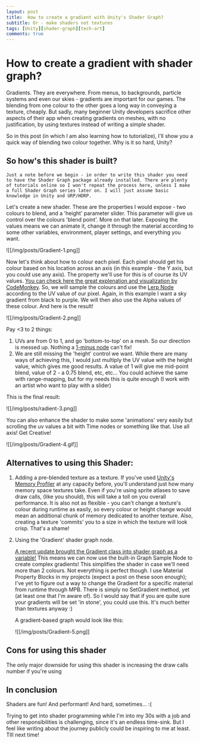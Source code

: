```yaml
---
layout: post
title:  How to create a gradient with Unity's Shader Graph?
subtitle: Or - make shaders not textures
tags: [Unity][shader-graph][tech-art]
comments: true
---
```


# How to create a gradient with shader graph?

Gradients. They are everywhere. From menus, to backgrounds, particle systems and even our skies - gradients are important for our games. The blending from one colour to the other goes a long way in conveying a texture, cheaply. But sadly, many beginner Unity developers sacrifice other aspects of their app when creating gradients on meshes, with no justification, by using textures instead of writing a simple shader.

So in this post (in which I am also learning how to tutorialize), I'll show you a quick way of blending two colour together. Why is it so hard, Unity?

## So how's this shader is built?
	Just a note before we begin - in order to write this shader you need to have the Shader Graph package already installed. There are plenty of tutorials online so I won't repeat the process here, unless I make a full Shader Graph series later on. I will just assume basic knowledge in Unity and URP/HDRP.

Let's create a new shader. These are the properties I would expose - two colours to blend, and a 'height' parameter slider. This parameter will give us control over the colours 'blend point'. More on that later. Exposing the values means we can animate it, change it through the material according to some other variables, environment, player settings, and everything you want.

![[/img/posts/Gradient-1.png]]

Now let's think about how to colour each pixel. Each pixel should get his colour based on his location across an axis (in this example - the Y axis, but you could use any axis). The property we'll use for this is of course its UV values. [You can check here the great explenation and visualization by CodeMonkey](https://www.youtube.com/watch?v=FGL6SffDeVU).
So, we will sample the colours and use the [Lerp Node](https://docs.unity3d.com/Packages/com.unity.shadergraph@6.9/manual/Lerp-Node.html) according to the UV value of our pixel. Again, in this example I want a sky gradient from black to purple. We will then also use the Alpha values of these colour. And here is the result!

![[/img/posts/Gradient-2.png]]

Pay <3 to 2 things:
1. UVs are from 0 to 1, and go 'bottom-to-top' on a mesh. So our direction is messed up. Nothing a [1-minus node](https://docs.unity3d.com/Packages/com.unity.shadergraph@6.9/manual/One-Minus-Node.html) can't fix!
2. We are still missing the 'height' control we want. While there are many ways of achieving this, I would just multiply the UV value with the height value, which gives me good results. A value of 1 will give me mid-point blend, value of 2 - a 0.75 blend, etc, etc... You could achieve the same with range-mapping, but for my needs this is quite enough (I work with an artist who want to play with a slider)

This is the final result:

![[/img/posts/radient-3.png]]

You can also enhance the shader to make some 'animations' very easily but scrolling the uv values a bit with Time nodes or something like that. Use all axis! Get Creative!

![[/img/posts/Gradient-4.gif]]

## Alternatives to using this Shader:
1. Adding a pre-blended texture as a texture.
	If you've used [Unity's Memory Profiler](https://docs.unity3d.com/Packages/com.unity.memoryprofiler@0.2/manual/index.html) at any capacity before, you'll understand just how many memory space textures take. Even if you're using sprite atlases to save draw calls, (like you should), this will take a toll on you overall performance. It is also not as flexible - you can't change a texture's colour during runtime as easily, so every colour or height change would mean an additional chunk of memory dedicated to another texture. Also, creating a texture 'commits' you to a size in which the texture will look crisp. That's a shame!

2. Using the 'Gradient' shader graph node.

	[A recent update brought the Gradient class into shader graph as a variable!](https://docs.unity3d.com/Packages/com.unity.shadergraph@6.9/manual/Gradient-Node.html) This means we can now use the built-in Graph Sample Node to create complex gradients! This simplifies the shader in case we'll need more than 2 colours.
	Not everything is perfect though. I use Material Property Blocks in my projects (expect a post on these soon enough); I've yet to figure out a way to change the Gradient for a specific material from runtime through MPB. There is simply no SetGradient method, yet (at least one that I'm aware of). So I would say that if you are quite sure your gradients will be set 'in stone', you could use this. It's much better than textures anyway :)

	A gradient-based graph would look like this:

	![[/img/posts/Gradient-5.png]]


## Cons for using this shader
The only major downside for using this shader is increasing the draw calls number if you're using

## In conclusion
Shaders are fun! And performant! And hard, sometimes... :(

Trying to get into shader programming while I'm into my 30s with a job and other responsibilities is challenging, since it's an endless time-sink. But I feel like writing about the journey publicly could be inspiring to me at least. TIll next time!
